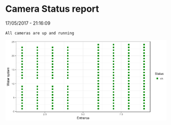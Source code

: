 Camera Status report
================
17/05/2017 - 21:16:09

    All cameras are up and running

![](camreport_files/figure-markdown_github/unnamed-chunk-2-1.png)

